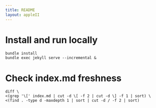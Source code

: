 ```yaml
---
title: README
layout: appleII
---
```


Install and run locally
=======================

```
bundle install
bundle exec jekyll serve --incremental &
```

Check index.md freshness
========================

```
diff \
<(grep '\[' index.md | cut -d \[ -f 2 | cut -d \] -f 1 | sort) \
<(find . -type d -maxdepth 1 | sort | cut -d / -f 2 | sort)
```
